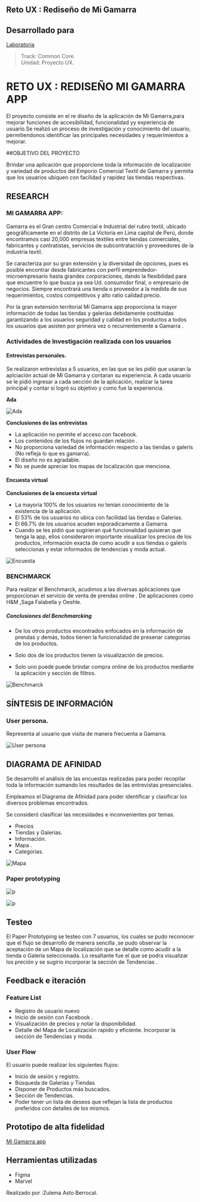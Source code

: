 ## Reto UX : Rediseño de Mi Gamarra
## Desarrollado para
[Laboratoria](http://laboratoria.la)

> Track: Common Core.  
Unidad: Proyecto UX.

# **RETO UX : REDISEÑO  MI GAMARRA APP**

El proyecto consiste en el re diseño de la aplicación de Mi Gamarra,para mejorar funciones de accesibilidad, funcionalidad yy experiencia de usuario.Se realizó un proceso de investigación y conocimiento del usuario, permitiendonos identificar las principales necesidades y requerimientos a mejorar.

##OBJETIVO DEL PROYECTO

Brindar una aplicación que proporcione toda la información de localización y variedad de productos del Emporio Comercial Textil de Gamarra y permita que los usuarios ubiquen con facilidad y rapidez las tiendas respectivas.

## **RESEARCH**

### MI GAMARRA APP:

Gamarra es el Gran centro Comercial e Industrial del rubro textil, ubicado geográficamente en el distrito de La Victoria en Lima capital de Perú, donde encontramos casi 20,000 empresas textiles entre tiendas comerciales, fabricantes y contratistas, servicios de subcontratación y proveedores de la industria textil.

Se caracteriza por su gran extensión y la diversidad de opciones, pues es posible encontrar desde fabricantes con perfil emprendedor-microempresario hasta grandes corporaciones, dando la flexibilidad para que encuentre lo que busca ya sea Ud. consumidor final, o empresario de negocios. Siempre encontrará una tienda o proveedor a la medida de sus requerimientos, costos competitivos y alto ratio calidad:precio.

Por la gran extensión territorial Mi Gamarra app proporciona la mayor información de todas las tiendas y galerías debidamente costituidas  garantizando a los usuarios seguridad y calidad en los productos a todos los usuarios que asisten por primera vez o recurrentemente a Gamarra .


### **Actividades de Investigación realizada con los usuarios**

#### Entrevistas personales.

Se realizaron entrevistas a 5 usuarios, en las que se les pidió que usaran la aplciación actual de Mi Gamarra y contaran su experiencia. A cada usuario se le pidió ingresar a cada sección de la aplicación, realizar la tarea principal y contar si logró su objetivo y como fue la experiencia.

 **Ada**

![Ada](assets/images/ada.jpg)


**Conclusiones de las entrevistas**

- La aplicación no permite el acceso con facebook.
- Los contenidos de los flujos no guardan relación .
- No proporciona variedad de información respecto a las tiendas o galerís (No refleja lo que es gamarra).
- El diseño no es agradable.
- No se puede apreciar los mapas de localización que menciona.


#### **Encuesta virtual**

**Conclusiones de la encuesta virtual**

- La mayoría  100% de los usuarios no tenian conocimiento de la existencia de la aplicación.
- El 53% de los usuarios no ubica con facilidad las tiendas o Galerías.
- El 66.7% de los usuarios acuden esporadicamente a Gamarra.
- Cuando se les pidió que sugirieran qué funcionalidad quisieran que tenga la app, ellos consideraron importante visualizar los precios de los productos, información exacta de como acudir a sus tiendas o galerís seleccionas y estar informados de tendencias y moda actual.

![Encuesta](assets/images/encuesta-mi-gamarra.png)

### **BENCHMARCK**

Para realizar el Benchmarck, acudimos a las diversas aplicaciones que proporcionan el servicio de venta de prendas  online . De aplicaciones como H&M ,Saga Falabella y Oeshle.

##### **Conclusiones del Benchmarcking**

- De los otros productos encontrados enfocados en la información de prendas y demás, todos tienen la funcionalidad de presenar categorias de los productos.

- Solo dos de los productos tienen la visualización de precios.

- Solo uno puede puede brindar compra online de los productos mediante la aplicación y sección de filtros.

![Benchmarck](assets/images/análisis-comparativo.PNG)


## **SÍNTESIS DE INFORMACIÓN**

### **User persona.**

Representa al usuario que visita de manera frecuenta a Gamarra.

![User persona](assets/images/USER1.PNG)


## **DIAGRAMA DE AFINIDAD**

Se desarrolló el análisis de las encuestas realizadas para poder recopilar toda la información sumando los resultados de las entrevistas presenciales.

Empleamos el Diagrama de Afinidad para poder identificar y clasificar los diversos problemas encontrados.

Se consideró clasificar las necesidades e inconvenientes por temas.

- Precios
- Tiendas y Galerías.
- Información.
- Mapa .
- Categorias.


![Mapa](assets/images/mapa.jpg)

### **Paper prototyping**

![p](assets/images/prototipo2.jpg)

![p](assets/images/prototipo.jpg)

## Testeo

El Paper Prototyping se testeo con 7 usuarios, los cuales se pudo reconocer que el flujo se desarrollo de manera sencilla ,se pudo observar la aceptación de un Mapa de localización que se detalle como acudir a la tienda o Galería seleccionada.
 Lo resaltante fue el que se podra visualizar los preción y se sugirio incorporar la sección de Tendencias .

## **Feedback e iteración**

### Feature List

- Registro de usuario nuevo
- Inicio de sesión con Facebook .
- Visualización de precios  y notar la disponibilidad.
- Detalle del Mapa de Localización  rapido y eficiente.
Incorporar la sección de Tendencias y moda.

### **User Flow**

El usuario puede realizar los siguientes flujos:

- Inicio de sesión y registro.
- Búsqueda de Galerías y Tiendas
- Disponer de Productos más buscados.
- Sección de Tendencias.
- Poder tener un lista de deseos  que reflejan la lista de productos preferidos con detalles de los mismos.

## **Prototipo de alta fidelidad**

[Mi Gamarra app](https://marvelapp.com/c80id09)

## **Herramientas utilizadas**

- Figma
- Marvel


Realizado por :Zulema Asto Berrocal.
